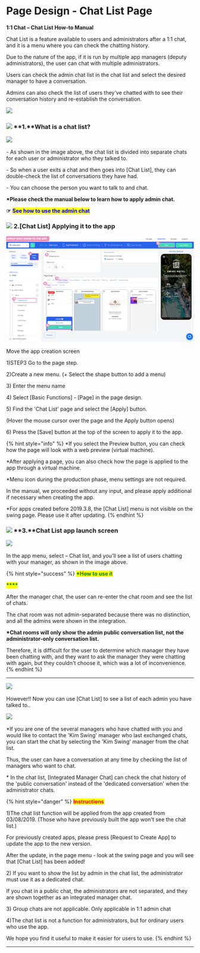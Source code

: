 # Page Design - Chat List Page

**1:1 Chat – Chat List How-to Manual**

Chat List is a feature available to users and administrators after a 1:1 chat, and it is a menu where you can check the chatting history.

Due to the nature of the app, if it is run by multiple app managers (deputy administrators), the user can chat with multiple administrators.

Users can check the admin chat list in the chat list and select the desired manager to have a conversation.

Admins can also check the list of users they've chatted with to see their conversation history and re-establish the conversation.

![](https://wp.swing2app.co.kr/wp-content/uploads/2022/07/%EC%8A%A4%EC%9C%99%EA%B3%B5%EC%8B%9D%EC%95%B1-%EC%B1%84%ED%8C%85%EB%AA%A9%EB%A1%9D-KR.png)

### ![](https://wp.swing2app.co.kr/wp-content/uploads/2018/09/%EB%8B%A8%EB%9D%BD1-1.png) **1.**What is a chat list?

![](https://wp.swing2app.co.kr/wp-content/uploads/2022/07/%EC%B1%84%ED%8C%85%EB%AA%A9%EB%A1%9D%ED%99%94%EB%A9%B4.png)

\- As shown in the image above, the chat list is divided into separate chats for each user or administrator who they talked to.

\- So when a user exits a chat and then goes into \[Chat List], they can double-check the list of conversations they have had.

\- You can choose the person you want to talk to and chat.

**\*Please check the manual below to learn how to apply admin chat.**

**☞** <mark style="color:blue;">**See how to use the admin chat**</mark>

### ![](https://wp.swing2app.co.kr/wp-content/uploads/2018/09/%EB%8B%A8%EB%9D%BD1-1.png) **2.**\[Chat List] Applying it to the app

![](<../../../.gitbook/assets/Untitled-2-zrghhg (1).png>)

Move the app creation screen

1\)STEP3 Go to the page step.

2\)Create a new menu. (+ Select the shape button to add a menu)

3\) Enter the menu name

4\) Select \[Basic Functions] - \[Page] in the page design.

5\) Find the 'Chat List' page and select the \[Apply] button.

(Hover the mouse cursor over the page and the Apply button opens)

6\) Press the \[Save] button at the top of the screen to apply it to the app.

{% hint style="info" %}
\*If you select the Preview button, you can check how the page will look with a web preview (virtual machine).

\*After applying a page, you can also check how the page is applied to the app through a virtual machine.

\*Menu icon during the production phase, menu settings are not required.

In the manual, we proceeded without any input, and please apply additional if necessary when creating the app.

\*For apps created before 2019.3.8, the \[Chat List] menu is not visible on the swing page. Please use it after updating.
{% endhint %}

### ![](https://wp.swing2app.co.kr/wp-content/uploads/2018/09/%EB%8B%A8%EB%9D%BD1-1.png) **3.**Chat List app launch screen

![](https://wp.swing2app.co.kr/wp-content/uploads/2019/03/%EC%B1%84%ED%8C%85%EB%AA%A9%EB%A1%9D3-1.png)

In the app menu, select – Chat list, and you'll see a list of users chatting with your manager, as shown in the image above.

{% hint style="success" %}
<mark style="color:green;">**\*How to use it**</mark>

<mark style="color:green;">**\*\*\*\***</mark>

After the manager chat, the user can re-enter the chat room and see the list of chats.

The chat room was not admin-separated because there was no distinction, and all the admins were shown in the integration.

**\*Chat rooms will only show the admin public conversation list, not the administrator-only conversation list.**

Therefore, it is difficult for the user to determine which manager they have been chatting with, and they want to ask the manager they were chatting with again, but they couldn't choose it, which was a lot of inconvenience.
{% endhint %}

***

![](https://wp.swing2app.co.kr/wp-content/uploads/2019/03/%EC%B1%84%ED%8C%85%EB%AA%A9%EB%A1%9D4.png)

However!! Now you can use \[Chat List] to see a list of each admin you have talked to..

![](https://wp.swing2app.co.kr/wp-content/uploads/2019/03/%EB%85%B9%ED%99%94\_2019\_03\_12\_17\_14\_21\_497.gif)

\*If you are one of the several managers who have chatted with you and would like to contact the 'Kim Swing' manager who last exchanged chats, you can start the chat by selecting the 'Kim Swing' manager from the chat list.

Thus, the user can have a conversation at any time by checking the list of managers who want to chat.

\* In the chat list, \[Integrated Manager Chat] can check the chat history of the 'public conversation' instead of the 'dedicated conversation' when the administrator chats.

{% hint style="danger" %}
<mark style="color:red;">**Instructions**</mark>

1\)The chat list function will be applied from the app created from 03/08/2019. (Those who have previously built the app won't see the chat list.)

For previously created apps, please press \[Request to Create App] to update the app to the new version.

After the update, in the page menu - look at the swing page and you will see that \[Chat List] has been added!

2\) If you want to show the list by admin in the chat list, the administrator must use it as a dedicated chat.

If you chat in a public chat, the administrators are not separated, and they are shown together as an integrated manager chat.

3\) Group chats are not applicable. Only applicable in 1:1 admin chat

4\)The chat list is not a function for administrators, but for ordinary users who use the app.

We hope you find it useful to make it easier for users to use.
{% endhint %}

***
